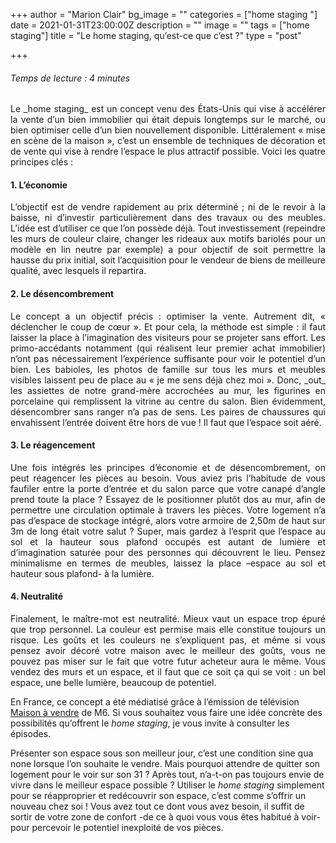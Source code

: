 +++
author = "Marion Clair"
bg_image = ""
categories = ["home staging "]
date = 2021-01-31T23:00:00Z
description = ""
image = ""
tags = ["home staging"]
title = "Le home staging, qu’est-ce que c’est ?"
type = "post"

+++
###### Temps de lecture : 4 minutes

<p style="text-align:justify;">Le _home staging_ est un concept venu des États-Unis qui vise à accélérer la vente d’un bien immobilier qui était depuis longtemps sur le marché, ou bien optimiser celle d’un bien nouvellement disponible. Littéralement « mise en scène de la maison », c’est un ensemble de techniques de décoration et de vente qui vise à rendre l’espace le plus attractif possible. Voici les quatre principes clés :</p>

#### 1. L’économie

<p style="text-align:justify;">L’objectif est de vendre rapidement au prix déterminé ; ni de le revoir à la baisse, ni d’investir particulièrement dans des travaux ou des meubles. L’idée est d’utiliser ce que l’on possède déjà. Tout investissement (repeindre les murs de couleur claire, changer les rideaux aux motifs bariolés pour un modèle en lin neutre par exemple) a pour objectif de soit permettre la hausse du prix initial, soit l’acquisition pour le vendeur de biens de meilleure qualité, avec lesquels il repartira.</p>

#### 2. Le désencombrement

<p style="text-align:justify;">Le concept a un objectif précis : optimiser la vente. Autrement dit, « déclencher le coup de cœur ». Et pour cela, la méthode est simple : il faut laisser la place à l’imagination des visiteurs pour se projeter sans effort. Les primo-accédants notamment (qui réalisent leur premier achat immobilier) n’ont pas nécessairement l’expérience suffisante pour voir le potentiel d’un bien. Les babioles, les photos de famille sur tous les murs et meubles visibles laissent peu de place au « je me sens déjà chez moi ». Donc, _out_ les assiettes de notre grand-mère accrochées au mur, les figurines en porcelaine qui remplissent la vitrine au centre du salon. Bien évidemment, désencombrer sans ranger n’a pas de sens. Les paires de chaussures qui envahissent l’entrée doivent être hors de vue ! Il faut que l’espace soit aéré.</p>

#### 3. Le réagencement

<p style="text-align:justify;">Une fois intégrés les principes d’économie et de désencombrement, on peut réagencer les pièces au besoin. Vous aviez pris l’habitude de vous faufiler entre la porte d’entrée et du salon parce que votre canapé d’angle prend toute la place ? Essayez de le positionner plutôt dos au mur, afin de permettre une circulation optimale à travers les pièces. Votre logement n’a pas d’espace de stockage intégré, alors votre armoire de 2,50m de haut sur 3m de long était votre salut ? Super, mais gardez à l’esprit que l’espace au sol et la hauteur sous plafond occupés est autant de lumière et d’imagination saturée pour des personnes qui découvrent le lieu. Pensez minimalisme en termes de meubles, laissez la place –espace au sol et hauteur sous plafond- à la lumière.</p>

#### 4. Neutralité

<p style="text-align:justify;">Finalement, le maître-mot est neutralité. Mieux vaut un espace trop épuré que trop personnel. La couleur est permise mais elle constitue toujours un risque. Les goûts et les couleurs ne s’expliquent pas, et même si vous pensez avoir décoré votre maison avec le meilleur des goûts, vous ne pouvez pas miser sur le fait que votre futur acheteur aura le même. Vous vendez des murs et un espace, et il faut que ce soit ça qui se voit : un bel espace, une belle lumière, beaucoup de potentiel.

En France, ce concept a été médiatisé grâce à l’émission de télévision [Maison à vendre](https://www.6play.fr/maison-a-vendre-p_874 "Maison à vendre M6") de M6. Si vous souhaitez vous faire une idée concrète des possibilités qu’offrent le _home staging_, je vous invite à consulter les épisodes.

Présenter son espace sous son meilleur jour, c’est une condition sine qua none lorsque l’on souhaite le vendre. Mais pourquoi attendre de quitter son logement pour le voir sur son 31 ? Après tout, n’a-t-on pas toujours envie de vivre dans le meilleur espace possible ? Utiliser le _home staging_ simplement pour se réapproprier et redécouvrir son espace, c’est comme s’offrir un nouveau chez soi ! Vous avez tout ce dont vous avez besoin, il suffit de sortir de votre zone de confort -de ce à quoi vous vous êtes habitué à voir- pour percevoir le potentiel inexploité de vos pièces.</p>